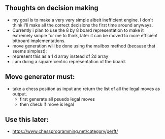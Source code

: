 ## Thoughts on decision making
- my goal is to make a very very simple albeit inefficient engine. I don't think i'll make all the correct decisions the first time around anyways. 
- Currently i plan to use the 8 by 8 board representation to make it extremely simple for me to think, later it can be moved to more efficient bitboard implementations. 
- move generation will be done using the mailbox method (because that seems simplest):  
- represent this as a 1 d array instead of 2d array 
- i am doing a square centric representation of the board. 
## Move generator must:
- take a chess position as input and return the list of all the legal moves as output. 
  - first generate all psuedo legal moves
  - then check if move is legal

## Use this later: 
- https://www.chessprogramming.net/category/perft/
